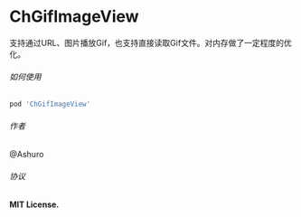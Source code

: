# ChGifImageView

支持通过URL、图片播放Gif，也支持直接读取Gif文件。对内存做了一定程度的优化。

###### 如何使用

```ruby
pod 'ChGifImageView'
```

###### 作者

@Ashuro

###### 协议

**MIT License.**
